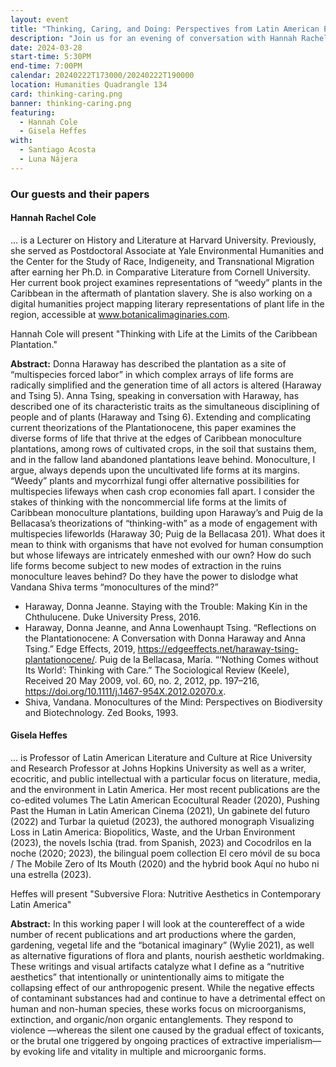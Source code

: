 ```yaml
---
layout: event
title: "Thinking, Caring, and Doing: Perspectives from Latin American Environmental Humanities"
description: "Join us for an evening of conversation with Hannah Rachel Cole and Gisela Heffes. Moderated by Santiago Acosta and Luna Nájera."
date: 2024-03-28
start-time: 5:30PM
end-time: 7:00PM
calendar: 20240222T173000/20240222T190000
location: Humanities Quadrangle 134
card: thinking-caring.png
banner: thinking-caring.png
featuring:
  - Hannah Cole
  - Gisela Heffes
with:
  - Santiago Acosta
  - Luna Nájera
---
```


### Our guests and their papers

#### Hannah Rachel Cole

... is a Lecturer on History and Literature at Harvard University. Previously, she served as Postdoctoral Associate at Yale Environmental Humanities and the Center for the Study of Race, Indigeneity, and Transnational Migration after earning her Ph.D. in Comparative Literature from Cornell University. Her current book project examines representations of “weedy” plants in the Caribbean in the aftermath of plantation slavery. She is also working on a digital humanities project mapping literary representations of plant life in the region, accessible at www.botanicalimaginaries.com.

Hannah Cole will present "Thinking with Life at the Limits of the Caribbean Plantation."

**Abstract:** Donna Haraway has described the plantation as a site of “multispecies forced labor” in which complex arrays of life forms are radically simplified and the generation time of all actors is altered (Haraway and Tsing 5). Anna Tsing, speaking in conversation with Haraway, has described one of its characteristic traits as the simultaneous disciplining of people and of plants (Haraway and Tsing 6). Extending and complicating current theorizations of the Plantationocene, this paper examines the diverse forms of life that thrive at the edges of Caribbean monoculture plantations, among rows of cultivated crops, in the soil that sustains them, and in the fallow land abandoned plantations leave behind. Monoculture, I argue, always depends upon the uncultivated life forms at its margins. “Weedy” plants and mycorrhizal fungi offer alternative possibilities for multispecies lifeways when cash crop economies fall apart. I consider the stakes of thinking with the noncommercial life forms at the limits of Caribbean monoculture plantations, building upon Haraway’s and Puig de la Bellacasa’s theorizations of “thinking-with” as a mode of engagement with multispecies lifeworlds (Haraway 30; Puig de la Bellacasa 201). What does it mean to think with organisms that have not evolved for human consumption but whose lifeways are intricately enmeshed with our own? How do such life forms become subject to new modes of extraction in the ruins monoculture leaves behind? Do they have the power to dislodge what Vandana Shiva terms “monocultures of the mind?”

- Haraway, Donna Jeanne. Staying with the Trouble: Making Kin in the Chthulucene. Duke University Press, 2016.
- Haraway, Donna Jeanne, and Anna Lowenhaupt Tsing. “Reflections on the Plantationocene: A Conversation with Donna Haraway and Anna Tsing.” Edge Effects, 2019, https://edgeeffects.net/haraway-tsing-plantationocene/.
  Puig de la Bellacasa, María. “‘Nothing Comes without Its World’: Thinking with Care.” The Sociological Review (Keele), Received 20 May 2009, vol. 60, no. 2, 2012, pp. 197–216, https://doi.org/10.1111/j.1467-954X.2012.02070.x.
- Shiva, Vandana. Monocultures of the Mind: Perspectives on Biodiversity and Biotechnology. Zed Books, 1993.

#### Gisela Heffes

... is Professor of Latin American Literature and Culture at Rice University and Research Professor at Johns Hopkins University as well as a writer, ecocritic, and public intellectual with a particular focus on literature, media, and the environment in Latin America. Her most recent publications are the co-edited volumes The Latin American Ecocultural Reader (2020), Pushing Past the Human in Latin American Cinema (2021), Un gabinete del futuro (2022) and Turbar la quietud (2023), the authored monograph Visualizing Loss in Latin America: Biopolitics, Waste, and the Urban Environment (2023), the novels Ischia (trad. from Spanish, 2023) and Cocodrilos en la noche (2020; 2023), the bilingual poem collection El cero móvil de su boca / The Mobile Zero of Its Mouth (2020) and the hybrid book Aquí no hubo ni una estrella (2023).

Heffes will present "Subversive Flora: Nutritive Aesthetics in Contemporary Latin America"

**Abstract:** In this working paper I will look at the countereffect of a wide number of recent publications and art productions where the garden, gardening, vegetal life and the “botanical imaginary” (Wylie 2021), as well as alternative figurations of flora and plants, nourish aesthetic worldmaking. These writings and visual artifacts catalyze what I define as a “nutritive aesthetics” that intentionally or unintentionally aims to mitigate the collapsing effect of our anthropogenic present. While the negative effects of contaminant substances had and continue to have a detrimental effect on human and non-human species, these works focus on microorganisms, extinction, and organic/non organic entanglements. They respond to violence ––whereas the silent one caused by the gradual effect of toxicants, or the brutal one triggered by ongoing practices of extractive imperialism––by evoking life and vitality in multiple and microorganic forms.
